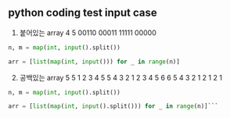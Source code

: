 ## python coding test input case

1. 붙어있는 array
4 5
00110
00011
11111
00000

```python
n, m = map(int, input().split())

arr = [list(map(int, input())) for _ in range(n)]
``` 

2. 공백있는 array
5 5
1 2 3 4 5
5 4 3 2 1
2 3 4 5 6
6 5 4 3 2
1 2 1 2 1
   

```python
n, m = map(int, input().split())

arr = [list(map(int, input().split())) for _ in range(n)]```

